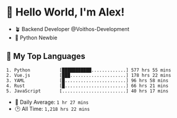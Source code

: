 # 👋 Hello World, I'm Alex!

- 🪴 Backend Developer @Voithos-Development
- 🐍 Python Newbie

## 💚 My Top Languages
```
1. Python           [███████████.............] 577 hrs 55 mins
2. Vue.js           [███.....................] 178 hrs 22 mins
3. YAML             [█.......................] 96 hrs 58 mins
4. Rust             [█.......................] 66 hrs 21 mins
5. JavaScript       [........................] 40 hrs 17 mins
```
- 💪 Daily Average: `1 hr 27 mins`
- 🕑 All Time: `1,218 hrs 22 mins`